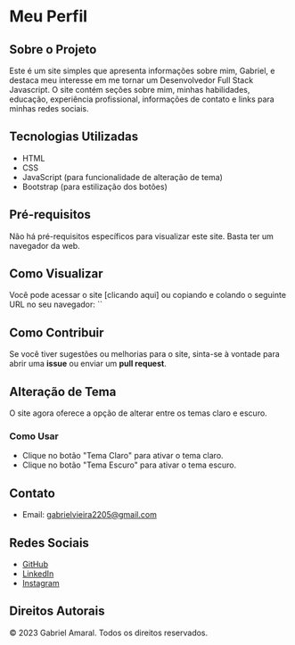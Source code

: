 # Meu Perfil

## Sobre o Projeto
Este é um site simples que apresenta informações sobre mim, Gabriel, e destaca meu interesse em me tornar um Desenvolvedor Full Stack Javascript. O site contém seções sobre mim, minhas habilidades, educação, experiência profissional, informações de contato e links para minhas redes sociais.

## Tecnologias Utilizadas
- HTML
- CSS
- JavaScript (para funcionalidade de alteração de tema)
- Bootstrap (para estilização dos botões)

## Pré-requisitos
Não há pré-requisitos específicos para visualizar este site. Basta ter um navegador da web.

## Como Visualizar
Você pode acessar o site [clicando aqui] ou copiando e colando o seguinte URL no seu navegador: ``

## Como Contribuir
Se você tiver sugestões ou melhorias para o site, sinta-se à vontade para abrir uma **issue** ou enviar um **pull request**.

## Alteração de Tema
O site agora oferece a opção de alterar entre os temas claro e escuro.

### Como Usar
- Clique no botão "Tema Claro" para ativar o tema claro.
- Clique no botão "Tema Escuro" para ativar o tema escuro.

## Contato
- Email: [gabrielvieira2205@gmail.com](mailto:gabrielvieira2205@gmail.com)

## Redes Sociais
- [GitHub](https://github.com/Gaabriel22)
- [LinkedIn](https://www.linkedin.com/in/gabrielamaral22/)
- [Instagram](https://www.instagram.com/gabrieel.amaraal/?theme=dark)

## Direitos Autorais
&copy; 2023 Gabriel Amaral. Todos os direitos reservados.
